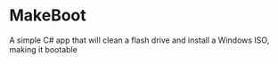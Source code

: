 # MakeBoot
A simple C# app that will clean a flash drive and install a Windows ISO, making it bootable
